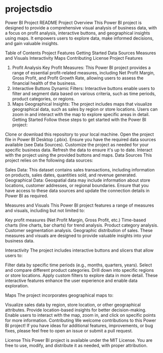 # projectsdio

Power BI Project README
Project Overview
This Power BI project is designed to provide a comprehensive visual analysis of business data, with a focus on profit analysis, interactive buttons, and geographical insights using maps. It empowers users to explore data, make informed decisions, and gain valuable insights.

Table of Contents
Project Features
Getting Started
Data Sources
Measures and Visuals
Interactivity
Maps
Contributing
License
Project Features
1. Profit Analysis
Key Profit Measures: This Power BI project provides a range of essential profit-related measures, including Net Profit Margin, Gross Profit, and Profit Growth Rate, allowing users to assess the financial health of the business.
2. Interactive Buttons
Dynamic Filters: Interactive buttons enable users to filter and segment data based on various criteria, such as time periods, product categories, or regions.
3. Maps
Geographical Insights: The project includes maps that visualize geographical data, such as sales by region or store locations. Users can zoom in and interact with the map to explore specific areas in detail.
Getting Started
Follow these steps to get started with the Power BI project:

Clone or download this repository to your local machine.
Open the project file in Power BI Desktop (.pbix).
Ensure you have the required data sources available (see Data Sources).
Customize the project as needed for your specific business data.
Refresh the data to ensure it's up to date.
Interact with the project using the provided buttons and maps.
Data Sources
This project relies on the following data sources:

Sales Data: This dataset contains sales transactions, including information on products, sales dates, quantities sold, and revenue generated.
Geographical Data: Geospatial data may include information about store locations, customer addresses, or regional boundaries.
Ensure that you have access to these data sources and update the connection details in Power BI as required.

Measures and Visuals
This Power BI project features a range of measures and visuals, including but not limited to:

Key profit measures (Net Profit Margin, Gross Profit, etc.)
Time-based charts (line charts, bar charts) for trend analysis.
Product category analysis.
Customer segmentation analysis.
Geographic distribution of sales.
These measures and visuals are designed to provide valuable insights into your business data.

Interactivity
The project includes interactive buttons and slicers that allow users to:

Filter data by specific time periods (e.g., months, quarters, years).
Select and compare different product categories.
Drill down into specific regions or store locations.
Apply custom filters to explore data in more detail.
These interactive features enhance the user experience and enable data exploration.

Maps
The project incorporates geographical maps to:

Visualize sales data by region, store location, or other geographical attributes.
Provide location-based insights for better decision-making.
Enable users to interact with the map, zoom in, and click on specific points for more information.
Contributing
We welcome contributions to this Power BI project! If you have ideas for additional features, improvements, or bug fixes, please feel free to open an issue or submit a pull request.

License
This Power BI project is available under the MIT License. You are free to use, modify, and distribute it as needed, with proper attribution.

